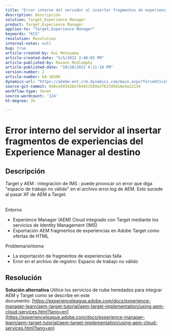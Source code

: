 ```yaml
---
title: "Error interno del servidor al insertar fragmentos de experiencias de Experience Manager a destino"
description: Descripción
solution: Target,Experience Manager
product: Target,Experience Manager
applies-to: "Target,Experience Manager"
keywords: "KCS"
resolution: Resolution
internal-notes: null
bug: true
article-created-by: Kai Motoyama
article-created-date: "5/5/2022 3:48:03 PM"
article-published-by: Roxann McGlumphy
article-published-date: "10/28/2022 9:11:18 PM"
version-number: 2
article-number: KA-16306
dynamics-url: "https://adobe-ent.crm.dynamics.com/main.aspx?forceUCI=1&pagetype=entityrecord&etn=knowledgearticle&id=b56384b9-8acc-ec11-a7b5-6045bd00d995"
source-git-commit: 048ce503428e764421589a3f62fd5618e4a12134
workflow-type: tm+mt
source-wordcount: '124'
ht-degree: 3%

---
```


# Error interno del servidor al insertar fragmentos de experiencias del Experience Manager al destino

## Descripción


Target y AEM : integración de IMS : puede provocar un error que diga &quot;espacio de trabajo no válido&quot; en el archivo error.log de AEM. Esto sucede al pasar XF de AEM a Target.


<br>Entorno<br>
- Experience Manager (AEM) Cloud integrado con Target mediante los servicios de Identity Management (IMS)
- Exportación AEM fragmentos de experiencias en Adobe Target como ofertas de HTML

Problema/síntoma
- La exportación de fragmentos de experiencias falla
- Error en el archivo de registro: Espacio de trabajo no válido



## Resolución

<b>Solución alternativa</b>
Utilice los servicios de nube heredados para integrar AEM y Target como se describe en este documento: [https://experienceleague.adobe.com/docs/experience-manager-learn/aem-target-tutorial/aem-target-implementation/using-aem-cloud-services.html?lang=en](https://experienceleague.adobe.com/docs/experience-manager-learn/aem-target-tutorial/aem-target-implementation/using-aem-cloud-services.html?lang=en)



